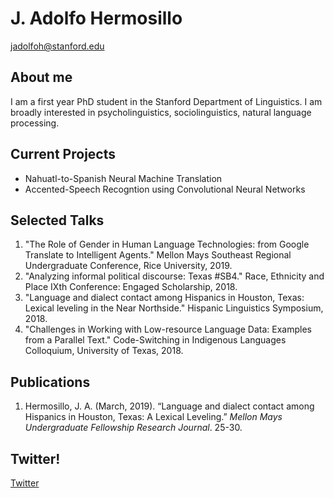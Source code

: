 
# J. Adolfo Hermosillo 
jadolfoh@stanford.edu

## About me
I am a first year PhD student in the Stanford Department of Linguistics. I am broadly interested in psycholinguistics, sociolinguistics, natural language processing. 

## Current Projects 
- Nahuatl-to-Spanish Neural Machine Translation
- Accented-Speech Recogntion using Convolutional Neural Networks


## Selected Talks
1. "The Role of Gender in Human Language Technologies: from Google Translate to Intelligent Agents." Mellon Mays Southeast Regional Undergraduate Conference, Rice University, 2019.
2. "Analyzing informal political discourse: Texas #SB4." Race, Ethnicity and Place IXth Conference: Engaged Scholarship, 2018.
3. "Language and dialect contact among Hispanics in Houston, Texas: Lexical leveling in the Near Northside." Hispanic Linguistics Symposium, 2018.
4. "Challenges in Working with Low-resource Language Data: Examples from a Parallel Text." Code-Switching in Indigenous Languages Colloquium, University of Texas, 2018.

## Publications
1. Hermosillo, J. A. (March, 2019). “Language and dialect contact among Hispanics in Houston, Texas: A Lexical Leveling.” _Mellon Mays Undergraduate Fellowship Research Journal_. 25-30. 

## Twitter!
[Twitter](https://twitter.com/jadolfohe)

